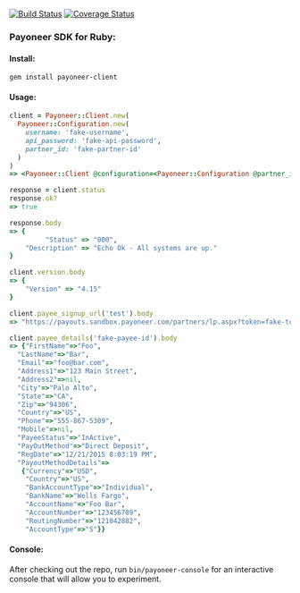 [![Build Status](https://travis-ci.org/tophatter/payoneer-api-ruby.svg?branch=master)](https://travis-ci.org/tophatter/payoneer-api-ruby)
[![Coverage Status](https://coveralls.io/repos/github/tophatter/payoneer-api-ruby/badge.svg?branch=master)](https://coveralls.io/github/tophatter/payoneer-api-ruby?branch=master)

### Payoneer SDK for Ruby:

#### Install:

```
gem install payoneer-client
```

#### Usage:

```ruby
client = Payoneer::Client.new(
  Payoneer::Configuration.new(
    username: 'fake-username',
    api_password: 'fake-api-password',
    partner_id: 'fake-partner-id'
  )
)
=> <Payoneer::Client @configuration=<Payoneer::Configuration @partner_id="fake-partner-id", @username="fake-username", @api_password="fake-api-password", @host="api.sandbox.payoneer.com", @auto_approve_sandbox_accounts=true>>

response = client.status
response.ok?
=> true

response.body
=> {
         "Status" => "000",
    "Description" => "Echo Ok - All systems are up."
}

client.version.body
=> {
    "Version" => "4.15"
}

client.payee_signup_url('test').body
=> "https://payouts.sandbox.payoneer.com/partners/lp.aspx?token=fake-token"

client.payee_details('fake-payee-id').body
=> {"FirstName"=>"Foo",
  "LastName"=>"Bar",
  "Email"=>"foo@bar.com",
  "Address1"=>"123 Main Street",
  "Address2"=>nil,
  "City"=>"Palo Alto",
  "State"=>"CA",
  "Zip"=>"94306",
  "Country"=>"US",
  "Phone"=>"555-867-5309",
  "Mobile"=>nil,
  "PayeeStatus"=>"InActive",
  "PayOutMethod"=>"Direct Deposit",
  "RegDate"=>"12/21/2015 8:03:19 PM",
  "PayoutMethodDetails"=>
   {"Currency"=>"USD",
    "Country"=>"US",
    "BankAccountType"=>"Individual",
    "BankName"=>"Wells Fargo",
    "AccountName"=>"Foo Bar",
    "AccountNumber"=>"123456789",
    "RoutingNumber"=>"121042882",
    "AccountType"=>"S"}}
```

#### Console:

After checking out the repo, run `bin/payoneer-console` for an interactive console that will allow you to experiment.
